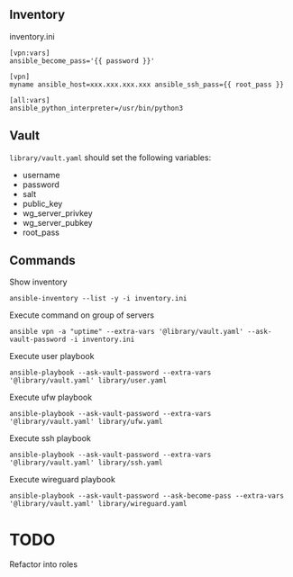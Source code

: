 ## Inventory 

inventory.ini 

```
[vpn:vars]
ansible_become_pass='{{ password }}'

[vpn]
myname ansible_host=xxx.xxx.xxx.xxx ansible_ssh_pass={{ root_pass }}

[all:vars]
ansible_python_interpreter=/usr/bin/python3
```

## Vault
`library/vault.yaml` should set the following variables:

- username
- password
- salt
- public_key
- wg_server_privkey
- wg_server_pubkey
- root_pass

## Commands

Show inventory

```
ansible-inventory --list -y -i inventory.ini
```

Execute command on group of servers

```
ansible vpn -a "uptime" --extra-vars '@library/vault.yaml' --ask-vault-password -i inventory.ini
```

Execute user playbook

```
ansible-playbook --ask-vault-password --extra-vars '@library/vault.yaml' library/user.yaml
```

Execute ufw playbook

```
ansible-playbook --ask-vault-password --extra-vars '@library/vault.yaml' library/ufw.yaml
```

Execute ssh playbook

```
ansible-playbook --ask-vault-password --extra-vars '@library/vault.yaml' library/ssh.yaml
```

Execute wireguard playbook

```
ansible-playbook --ask-vault-password --ask-become-pass --extra-vars '@library/vault.yaml' library/wireguard.yaml
```

# TODO

Refactor into roles
